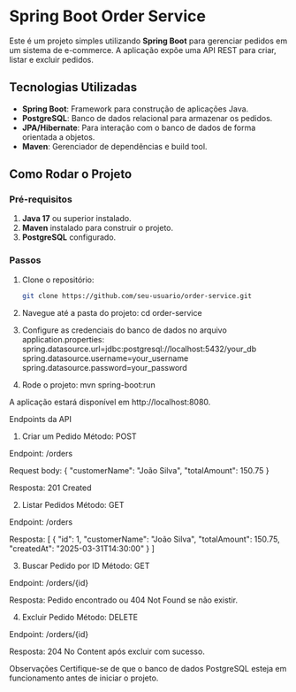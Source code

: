 # Spring Boot Order Service

Este é um projeto simples utilizando **Spring Boot** para gerenciar pedidos em um sistema de e-commerce. A aplicação expõe uma API REST para criar, listar e excluir pedidos.

## Tecnologias Utilizadas

- **Spring Boot**: Framework para construção de aplicações Java.
- **PostgreSQL**: Banco de dados relacional para armazenar os pedidos.
- **JPA/Hibernate**: Para interação com o banco de dados de forma orientada a objetos.
- **Maven**: Gerenciador de dependências e build tool.

## Como Rodar o Projeto

### Pré-requisitos

1. **Java 17** ou superior instalado.
2. **Maven** instalado para construir o projeto.
3. **PostgreSQL** configurado.

### Passos

1. Clone o repositório:
   ```bash
   git clone https://github.com/seu-usuario/order-service.git

2. Navegue até a pasta do projeto:
    cd order-service

3. Configure as credenciais do banco de dados no arquivo application.properties:
    spring.datasource.url=jdbc:postgresql://localhost:5432/your_db
    spring.datasource.username=your_username
    spring.datasource.password=your_password

4. Rode o projeto:
    mvn spring-boot:run

A aplicação estará disponível em http://localhost:8080.

Endpoints da API

1. Criar um Pedido
Método: POST

Endpoint: /orders

Request body:
    {
    "customerName": "João Silva",
    "totalAmount": 150.75
    }

Resposta: 201 Created

2. Listar Pedidos
Método: GET

Endpoint: /orders

Resposta:
    [
    {
        "id": 1,
        "customerName": "João Silva",
        "totalAmount": 150.75,
        "createdAt": "2025-03-31T14:30:00"
    }
    ]

3. Buscar Pedido por ID
Método: GET

Endpoint: /orders/{id}

Resposta: Pedido encontrado ou 404 Not Found se não existir.

4. Excluir Pedido
Método: DELETE

Endpoint: /orders/{id}

Resposta: 204 No Content após excluir com sucesso.

Observações
Certifique-se de que o banco de dados PostgreSQL esteja em funcionamento antes de iniciar o projeto.
